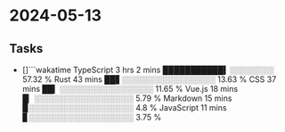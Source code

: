 # 2024-05-13

## Tasks
- []```wakatime
TypeScript     3 hrs 2 mins     ███████████▍░░░░░░░░     57.32 %
Rust           43 mins          ██▋░░░░░░░░░░░░░░░░░     13.63 %
CSS            37 mins          ██▎░░░░░░░░░░░░░░░░░     11.65 %
Vue.js         18 mins          █▏░░░░░░░░░░░░░░░░░░      5.79 %
Markdown       15 mins          ▉░░░░░░░░░░░░░░░░░░░       4.8 %
JavaScript     11 mins          ▊░░░░░░░░░░░░░░░░░░░      3.75 %
```